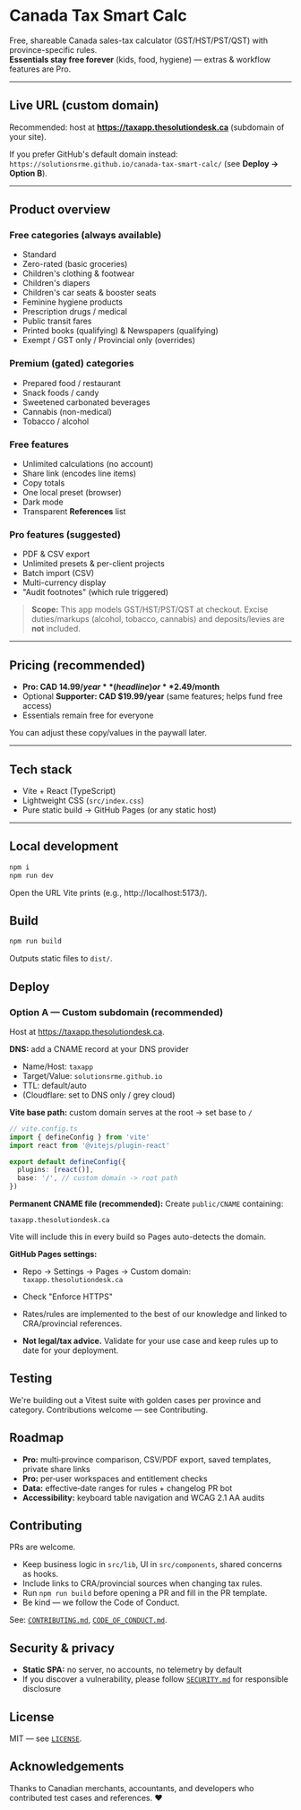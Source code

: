# Canada Tax Smart Calc

Free, shareable Canada sales-tax calculator (GST/HST/PST/QST) with province-specific rules.  
**Essentials stay free forever** (kids, food, hygiene) — extras & workflow features are Pro.

---

## Live URL (custom domain)

Recommended: host at **https://taxapp.thesolutiondesk.ca** (subdomain of your site).

If you prefer GitHub's default domain instead:  
`https://solutionsrme.github.io/canada-tax-smart-calc/` (see **Deploy → Option B**).

---

## Product overview

### Free categories (always available)
- Standard
- Zero-rated (basic groceries)
- Children's clothing & footwear
- Children's diapers
- Children's car seats & booster seats
- Feminine hygiene products
- Prescription drugs / medical
- Public transit fares
- Printed books (qualifying) & Newspapers (qualifying)
- Exempt / GST only / Provincial only (overrides)

### Premium (gated) categories
- Prepared food / restaurant
- Snack foods / candy
- Sweetened carbonated beverages
- Cannabis (non-medical)
- Tobacco / alcohol

### Free features
- Unlimited calculations (no account)
- Share link (encodes line items)
- Copy totals
- One local preset (browser)
- Dark mode
- Transparent **References** list

### Pro features (suggested)
- PDF & CSV export
- Unlimited presets & per-client projects
- Batch import (CSV)
- Multi-currency display
- "Audit footnotes" (which rule triggered)

> **Scope:** This app models GST/HST/PST/QST at checkout. Excise duties/markups (alcohol, tobacco, cannabis) and deposits/levies are **not** included.

---

## Pricing (recommended)

- **Pro: CAD $14.99/year** (headline) or **$2.49/month**
- Optional **Supporter: CAD $19.99/year** (same features; helps fund free access)
- Essentials remain free for everyone

You can adjust these copy/values in the paywall later.

---

## Tech stack

- Vite + React (TypeScript)
- Lightweight CSS (`src/index.css`)
- Pure static build → GitHub Pages (or any static host)

---

## Local development

```bash
npm i
npm run dev
```

Open the URL Vite prints (e.g., http://localhost:5173/).

## Build

```bash
npm run build
```

Outputs static files to `dist/`.

## Deploy

### Option A — Custom subdomain (recommended)

Host at https://taxapp.thesolutiondesk.ca.

**DNS:** add a CNAME record at your DNS provider
- Name/Host: `taxapp`
- Target/Value: `solutionsrme.github.io`
- TTL: default/auto
- (Cloudflare: set to DNS only / grey cloud)

**Vite base path:** custom domain serves at the root → set base to `/`

```typescript
// vite.config.ts
import { defineConfig } from 'vite'
import react from '@vitejs/plugin-react'

export default defineConfig({
  plugins: [react()],
  base: '/', // custom domain -> root path
})
```

**Permanent CNAME file (recommended):**
Create `public/CNAME` containing:
```
taxapp.thesolutiondesk.ca
```

Vite will include this in every build so Pages auto-detects the domain.

**GitHub Pages settings:**
- Repo → Settings → Pages → Custom domain: `taxapp.thesolutiondesk.ca`
- Check "Enforce HTTPS"

- Rates/rules are implemented to the best of our knowledge and linked to CRA/provincial references.
- **Not legal/tax advice.** Validate for your use case and keep rules up to date for your deployment.

## Testing

We're building out a Vitest suite with golden cases per province and category. Contributions welcome — see Contributing.

## Roadmap

- **Pro:** multi‑province comparison, CSV/PDF export, saved templates, private share links
- **Pro:** per‑user workspaces and entitlement checks  
- **Data:** effective‑date ranges for rules + changelog PR bot
- **Accessibility:** keyboard table navigation and WCAG 2.1 AA audits

## Contributing

PRs are welcome.

- Keep business logic in `src/lib`, UI in `src/components`, shared concerns as hooks.
- Include links to CRA/provincial sources when changing tax rules.
- Run `npm run build` before opening a PR and fill in the PR template.
- Be kind — we follow the Code of Conduct.

See: [`CONTRIBUTING.md`](CONTRIBUTING.md), [`CODE_OF_CONDUCT.md`](CODE_OF_CONDUCT.md).

## Security & privacy

- **Static SPA:** no server, no accounts, no telemetry by default
- If you discover a vulnerability, please follow [`SECURITY.md`](SECURITY.md) for responsible disclosure

## License

MIT — see [`LICENSE`](LICENSE).

## Acknowledgements

Thanks to Canadian merchants, accountants, and developers who contributed test cases and references. ❤️
